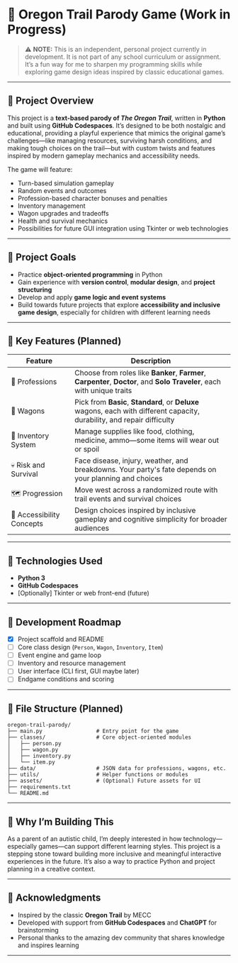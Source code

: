 # 🐂 Oregon Trail Parody Game (Work in Progress)

> ⚠️ **NOTE:** This is an independent, personal project currently in development. It is not part of any school curriculum or assignment. It’s a fun way for me to sharpen my programming skills while exploring game design ideas inspired by classic educational games.

---

## 🎯 Project Overview

This project is a **text-based parody of *The Oregon Trail***, written in **Python** and built using **GitHub Codespaces**. It’s designed to be both nostalgic and educational, providing a playful experience that mimics the original game’s challenges—like managing resources, surviving harsh conditions, and making tough choices on the trail—but with custom twists and features inspired by modern gameplay mechanics and accessibility needs.

The game will feature:

- Turn-based simulation gameplay
- Random events and outcomes
- Profession-based character bonuses and penalties
- Inventory management
- Wagon upgrades and tradeoffs
- Health and survival mechanics
- Possibilities for future GUI integration using Tkinter or web technologies

---

## 🧠 Project Goals

- Practice **object-oriented programming** in Python
- Gain experience with **version control**, **modular design**, and **project structuring**
- Develop and apply **game logic and event systems**
- Build towards future projects that explore **accessibility and inclusive game design**, especially for children with different learning needs

---

## 🧩 Key Features (Planned)

| Feature | Description |
|--------|-------------|
| 🧍 Professions | Choose from roles like **Banker**, **Farmer**, **Carpenter**, **Doctor**, and **Solo Traveler**, each with unique traits |
| 🚙 Wagons | Pick from **Basic**, **Standard**, or **Deluxe** wagons, each with different capacity, durability, and repair difficulty |
| 🎒 Inventory System | Manage supplies like food, clothing, medicine, ammo—some items will wear out or spoil |
| 💀 Risk and Survival | Face disease, injury, weather, and breakdowns. Your party's fate depends on your planning and choices |
| 🗺️ Progression | Move west across a randomized route with trail events and survival choices |
| 🧠 Accessibility Concepts | Design choices inspired by inclusive gameplay and cognitive simplicity for broader audiences |

---

## 🔧 Technologies Used

- **Python 3**
- **GitHub Codespaces**
- [Optionally] Tkinter or web front-end (future)

---

## 🚧 Development Roadmap

- [x] Project scaffold and README
- [ ] Core class design (`Person`, `Wagon`, `Inventory`, `Item`)
- [ ] Event engine and game loop
- [ ] Inventory and resource management
- [ ] User interface (CLI first, GUI maybe later)
- [ ] Endgame conditions and scoring

---

## 📁 File Structure (Planned)

```
oregon-trail-parody/
├── main.py                 # Entry point for the game
├── classes/                # Core object-oriented modules
│   ├── person.py
│   ├── wagon.py
│   ├── inventory.py
│   └── item.py
├── data/                   # JSON data for professions, wagons, etc.
├── utils/                  # Helper functions or modules
├── assets/                 # (Optional) Future assets for UI
├── requirements.txt
└── README.md
```

---

## 💬 Why I’m Building This

As a parent of an autistic child, I’m deeply interested in how technology—especially games—can support different learning styles. This project is a stepping stone toward building more inclusive and meaningful interactive experiences in the future. It’s also a way to practice Python and project planning in a creative context.

---

## 🙌 Acknowledgments

- Inspired by the classic **Oregon Trail** by MECC
- Developed with support from **GitHub Codespaces** and **ChatGPT** for brainstorming
- Personal thanks to the amazing dev community that shares knowledge and inspires learning

---
